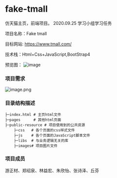 fake-tmall
===========================
仿天猫主页，前端项目。
2020.09.25 学习小组学习任务

项目名称：Fake tmall

目标网站: https://www.tmall.com/

技术栈：Html+Css+JavaScript,BootStrap4

预览图：
![image](https://skyzc-halo.oss-cn-shenzhen.aliyuncs.com/blog-img/image_1602249047235.png?x-oss-process=style/skyzc-halo-img)

### 项目需求

![image.png](https://skyzc-halo.oss-cn-shenzhen.aliyuncs.com/blog-img/image_1601107921800.png)

### 目录结构描述
```
├─index.html # 主页html文件
├─pages      # 其他html页面
├─public-resource # 项目使用到的公共资源
    ├─css   # 各个页面的css样式文件
    ├─js    # 各个页面的JavaScript脚本文件
    ├─libs  # 与业务逻辑无关的库
    ├─images# 项目图片文件
```
### 项目成员
游正材、郑绍泉、林益宏、朱欣怡、张诗泽、丘芬

